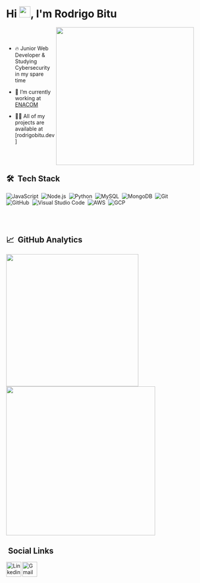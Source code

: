 
<h1 align="left">Hi <img src="https://raw.githubusercontent.com/kaueMarques/kaueMarques/master/hi.gif" width="30px">, I'm Rodrigo Bitu</h1>

<img align="right" src="https://github.com/rodbitu/rodbitu/blob/master/undraw_programming_2svr.svg" width="370"/>

<br><br>

- 🔥 Junior Web Developer & Studying Cybersecurity in my spare time 

- 🔭 I’m currently working at [ENACOM](https://github.com/ENACOM)

- 👨‍💻 All of my projects are available at [rodrigobitu.dev]

<br><br>

## 🛠 &nbsp;Tech Stack

![JavaScript](https://img.shields.io/badge/-JavaScript-05122A?style=flat&logo=javascript)&nbsp;
![Node.js](https://img.shields.io/badge/-Node.js-05122A?style=flat&logo=node.js)&nbsp;
![Python](https://img.shields.io/badge/-python-05122A?style=flat&logo=python)&nbsp;
![MySQL](https://img.shields.io/badge/-MySQL-05122A?style=flat&logo=MySQL)&nbsp;
![MongoDB](https://img.shields.io/badge/-mongoDB-05122A?style=flat&logo=mongoDB)&nbsp;
![Git](https://img.shields.io/badge/-Git-05122A?style=flat&logo=git)&nbsp;
![GitHub](https://img.shields.io/badge/-GitHub-05122A?style=flat&logo=github)&nbsp;
![Visual Studio Code](https://img.shields.io/badge/-Visual%20Studio%20Code-05122A?style=flat&logo=visual-studio-code&logoColor=007ACC)&nbsp;
![AWS](https://img.shields.io/badge/-Amazon-05122A?style=flat&logo=Amazon)&nbsp;
![GCP](https://img.shields.io/badge/-Google-05122A?style=flat&logo=Google)&nbsp;

<br><br>

## 📈 &nbsp;GitHub Analytics

<a href="https://github.com/anuraghazra/github-readme-stats">
  <img align="center" src="https://github-readme-stats.vercel.app/api/top-langs/?username=rodbitu&layout=compact&theme=blue-green" width="355"/>
</a>
<a href="https://github.com/anuraghazra/convoychat">
  <img align="center" src="https://github-readme-stats.vercel.app/api?username=rodbitu&line_height=27&show_icons=true&count_private=true&theme=blue-green" width="400"/>
</a>

## &nbsp;Social Links

<a target="_blank" href="https://www.linkedin.com/in/rodrigo-bitu-de-moraes-366037191/">
  <img align="left" alt="Linkedin" width="40px" src="https://github.com/rodbitu/rodbitu/blob/master/linkedin.svg" />
</a>
<a target="_blank" href="mailto:digomoraes0@gmail.com">
  <img align="left" alt="Gmail" width="40px" src="https://github.com/rodbitu/rodbitu/blob/master/gmail.svg" />
</a>
